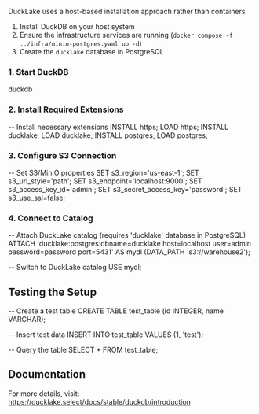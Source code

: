 DuckLake uses a host-based installation approach rather than containers.

1. Install DuckDB on your host system
2. Ensure the infrastructure services are running (`docker compose -f ../infra/minio-postgres.yaml up -d`)
3. Create the `ducklake` database in PostgreSQL

### 1. Start DuckDB
duckdb

### 2. Install Required Extensions
-- Install necessary extensions
INSTALL https;
LOAD https;
INSTALL ducklake;
LOAD ducklake;
INSTALL postgres;
LOAD postgres;

### 3. Configure S3 Connection
-- Set S3/MinIO properties
SET s3_region='us-east-1';
SET s3_url_style='path';
SET s3_endpoint='localhost:9000';
SET s3_access_key_id='admin';
SET s3_secret_access_key='password';
SET s3_use_ssl=false;

### 4. Connect to Catalog
-- Attach DuckLake catalog (requires 'ducklake' database in PostgreSQL)
ATTACH 'ducklake:postgres:dbname=ducklake host=localhost user=admin password=password port=5431' AS mydl (DATA_PATH 's3://warehouse2');

-- Switch to DuckLake catalog
USE mydl;

## Testing the Setup
-- Create a test table
CREATE TABLE test_table (id INTEGER, name VARCHAR);

-- Insert test data
INSERT INTO test_table VALUES (1, 'test');

-- Query the table
SELECT * FROM test_table;

## Documentation
For more details, visit: https://ducklake.select/docs/stable/duckdb/introduction
    
